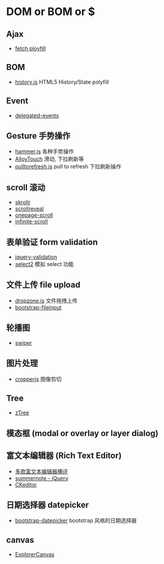# DOM or BOM or $

## Ajax

- [fetch ployfill](https://github.com/github/fetch)

## BOM

- [history.js](https://github.com/browserstate/history.js)   HTML5 History/State polyfill

## Event

- [delegated-events](https://github.com/dgraham/delegated-events)

## Gesture 手势操作

- [hammer.js](https://github.com/hammerjs/hammer.js) 各种手势操作
- [AlloyTouch](https://github.com/AlloyTeam/AlloyTouch) 滑动, 下拉刷新等
- [pulltorefresh.js](https://github.com/BoxFactura/pulltorefresh.js) pull to refresh 下拉刷新操作

## scroll 滚动

- [skrollr](https://github.com/Prinzhorn/skrollr)
- [scrollreveal](https://github.com/scrollreveal/scrollreveal)
- [onepage-scroll](https://github.com/peachananr/onepage-scroll)
- [infinite-scroll](https://github.com/metafizzy/infinite-scroll)

## 表单验证 form validation

- [jquery-validation](https://github.com/jquery-validation/jquery-validation)
- [select2](https://github.com/select2/select2) 模拟 select 功能

## 文件上传 file upload

- [dropzone.js](https://github.com/enyo/dropzone) 文件拖拽上传
- [bootstrap-fileinput](https://github.com/kartik-v/bootstrap-fileinput)

## 轮播图 

- [swiper](https://github.com/nolimits4web/swiper)

## 图片处理

- [cropperjs](https://github.com/fengyuanchen/cropperjs) 图像剪切

## Tree

- [zTree](https://github.com/zTree/zTree_v3)

## 模态框 (modal or overlay or layer dialog)

## 富文本编辑器 (Rich Text Editor)

- [多款富文本编辑器横评](http://socialcompare.com/en/comparison/javascript-online-rich-text-editors)
- [summernote - jQuery](https://github.com/summernote/summernote/)
- [CKeditor](https://github.com/ckeditor/ckeditor-dev)

## 日期选择器 datepicker

- [bootstrap-datepicker](https://github.com/uxsolutions/bootstrap-datepicker) bootstrap 风格的日期选择器

## canvas

- [ExplorerCanvas](https://github.com/arv/ExplorerCanvas)




